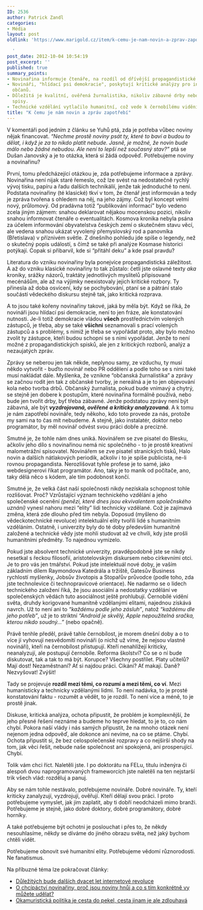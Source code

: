 ```yaml
---
ID: 2536
author: Patrick Zandl
categories:
- Média
layout: post
oldlink: 'https://www.marigold.cz/item/k-cemu-je-nam-novin-a-zprav-zapotrebi

  '
post_date: 2012-10-04 10:54:19
post_excerpt: ''
published: true
summary_points:
- Novinařina informuje čtenáře, na rozdíl od dřívější propagandistické literatury.
- Novináři, "hlídací psi demokracie", poskytují kritické analýzy pro informované rozhodování
  občanů.
- Důležitá je kvalitní, ověřená žurnalistika, nikoliv zábavné drby nebo stranické
  spisy.
- Technické vzdělání vytlačilo humanitní, což vede k černobílému vidění světa a neporozumění.
title: "K čemu je nám novin a zpráv zapotřebí"
---
```


<p>V komentáři pod jedním z článku se Yuhů ptá, zda je potřeba vůbec noviny nějak financovat. <em>“Nechme prostě noviny psát ty, které to baví a budou to dělat, i když je za to nikdo platit nebude. Jasně, je možné, že novin bude málo nebo žádné nebudou. Ale není to lepší než současný stav?”</em> ptá se Dušan Janovský a je to otázka, která si žádá odpověď. Potřebujeme noviny a novinařinu?<br>
</p>


<p>První, tomu předcházející otázkou je, zda potřebujeme informace a zprávy. Novinařina není nijak staré řemeslo, což lze svést na nedostatečně rychlý vývoj tisku, papíru a řadu dalších technikálií, jenže tak jednoduché to není. Podstata novinařiny (té klasické) tkví v tom, že čtenář jest informován a tedy je zpráva tvořena s ohledem na něj, na jeho zájmy. Což byl koncept velmi nový, průlomový. Od pradávna totiž “publikování informací” bylo vedeno zcela jiným zájmem: snahou deklarovat nějakou mocenskou pozici, nikoliv snahou informovat čtenáře o eventualitách. Kosmova kronika nebyla psána za účelem informování obyvatelstva českých zemí o skutečném stavu věcí, ale vedena snahou ukázat vyvolený přemyslovský rod a panovníka (Břetislava) v příznivém světle. Z dnešního pohledu jde spíše o legendy, než o skutečný popis událostí, s čímž se také při analýze Kosmase historici potýkají. Copak si přibarvil, kde si “přitáhl deku” a kde psal pravdu? </p>


<p>Literatura do vzniku novinařiny byla ponejvíce propagandistická záležitost. A až do vzniku klasické novinařiny to tak zůstalo: četli jste oslavné texty <em>aka</em> kroniky, srážky názorů, traktáty jednotlivých myslitelů připisované mecénášům, ale až na výjimky neexistovaly jejich kritické rozbory. Ty přinesla až doba osvícení, kdy se pochybování, ptaní se a pátrání stalo součástí vědeckého diskursu stejně tak, jako kritická rozprava. </p>


<p>A to jsou také kořeny novinařiny takové, jaká by měla být. Když se říká, že novináři jsou hlídací psi demokracie, není to jen fráze, ale konstatování nutnosti. Je-li totiž demokracie vládou <strong>všech</strong> prostřednictvím volených zástupců, je třeba, aby se také <strong>všichni</strong> seznamovali s prací volených zástupců a s problémy, s nimiž je třeba se vypořádat proto, aby bylo možno zvolit ty zástupce, kteří budou schopni se s nimi vypořádat. Jenže to není možné z propagandistických spisků, ale jen z kritických rozborů, analýz a nezaujatých zpráv. </p>


<p>Zprávy se neberou jen tak někde, neplynou samy, ze vzduchu, ty musí někdo vytvořit - buďto novinář nebo PR oddělení a podle toho se s nimi také musí nakládat dále. Myšlenka, že vznikne “občanská žurnalistika” a zprávy se začnou rodit jen tak z občanské tvorby, je nereálná a je to jen objevování kola nebo tvorba drbů. Občanský žurnalista, pokud bude vnímavý a chytrý, se stejně jen dobere k postupům, které novinařina formálně používá, nebo bude jen tvořit drby, byť třeba zábavné. Jenže podstatou zprávy není být zábavná, ale být <em><strong>vyzdrojovaná, ověřené a kriticky analyzovaná</strong></em>. A k tomu je nám zapotřebí novináře, tedy někoho, kdo toto provede za nás, protože my sami na to čas mít nebudeme. A stejně, jako instalatér, doktor nebo programátor, by měl novinář odvést svou práci dobře a precizně.<br>
</p>


<p>Smutné je, že tohle nám dnes uniká. Novinářem se zve pisatel do Blesku, ačkoliv jeho dílo s novinařinou nemá nic společného - to je prostě kreativní malometrážní spisovatel. Novinářem se zve pisatel stranických tisků, Halo novin a dalších nátlakových periodik, ačkoliv i to je spíše publicista, ne-li rovnou propagandista. Nerozlišovat tyhle profese je to samé, jako webdesignerovi říkat programátor. Ano, taky je to maník od počítače, ano, taky dělá něco s kódem, ale tím podobnost končí. </p>


<p>Smutné je, že velká část naší společnosti nikdy nezískala schopnost tohle rozlišovat. Proč? Vzrůstající význam technického vzdělání a jeho společenské ocenění <em>(penězi, které dnes jsou ekvivalentem společnského uznání)</em> vynesl nahoru mezi “elity” lidi technicky vzdělané. Což je zajímavá změna, která zde dlouho před tím nebyla. Doposud (myšleno do vědeckotechnické revoluce) intelektuální elity tvořili lidé s humanitním vzděláním. Ostatně, i univerzity byly do té doby především humanitně založené a technické vědy jste mohli studovat až ve chvíli, kdy jste prošli humanitními předměty. To najednou vymizelo. </p>


<p>Pokud jste absolvent technické univerzity, pravděpodobně jste se nikdy nesetkal s řeckou filosofií, aristotelovským diskursem nebo církevními otci. Je to pro vás jen tmářství. Pokud jste intelektuál nové doby, je vaším základním dílem Raymondova Katedrála a tržiště, Gatesův Business rychlostí myšlenky, Jobsův životopis a Stopařův průvodce (podle toho, zda jste technolevice či technopravicové orientace). Ne nadarmo se o lidech technického založení říká, že jsou asociální a nedostatky vzdělání ve společenských vědách tuto asociálnost ještě prohlubují. Černobílé vidění světa, druhdy korigované humanitně vzdělanými elitami, najednou získává navrch. Už to není ani to<em> “každému podle jeho zásluh”</em>, natož <em>“každému dle jeho potřeb”</em>, už je to striktní <em> “Android je skvělý, Apple nepoužitelná sračka, kterou nikdo soudný...”</em> (nebo opačně). </p>


<p>Právě tenhle předěl, právě tahle černobílost, je morem dnešní doby a o to více jí vyhovují nesvědomití novináři (o nichž už víme, že nejsou vlastně novináři), kteří na černobílost přistupují. Kteří nenahlížejí kriticky, neanalyzují, ale postupují černobíle. Reforma školství? Co se o ní bude diskutovat, tak a tak to má být. Korupce? Všechny postřílet. Platy učitelů? Mají dost! Nezaměstnaní? Ať si najdou práci. Cikáni? Ať makají. Daně? Nezvyšovat! Zvýšit!</p>


<p>Tady se projevuje <strong>rozdíl mezi těmi, co rozumí a mezi těmi, co ví</strong>. Mezi humanisticky a technicky vzdělanými lidmi. To není  nadávka, to je prosté konstatování faktu - rozumět a vědět, to je rozdíl. To není více a méně, to je prostě jinak. </p>


<p>Diskuse, kritická analýza, ochota připustit, že problém je komplexnější, že jeho přesné řešení neznáme a budeme ho teprve hledat, to je to, co nám chybí. Pokora naší vlády i nás samých připustit, že na mnoho otázek není nejenom jedna odpověď, ale dokonce ani nevíme, na co se ptáme. Chybí. Ochota připustit si, že bez celospolečenské rozpravy a co nejširší shody na tom, jak věci řešit, nebude naše společnost ani spokojená, ani prosperující. Chybí.</p>


<p>Tolik vám chci říct. Naletěli jste. I po doktorátu na FELu, titulu inženýra či alespoň dvou naprogramovaných frameworcích jste naletěli na ten nejstarší trik všech vlád: rozděluj a panuj. </p>


<p>Aby se nám tohle nestávalo, potřebujeme novináře. Dobré novináře. Ty, kteří kriticky zanalyzují, vyzdrojují, ověřují. Kteří dělají svou práci. I proto potřebujeme vymyslet, jak jim zaplatit, aby ti dobří neodcházeli mimo branži. Potřebujeme je stejně, jako dobré doktory, dobré programátory, dobré horníky. </p>


<p>A také potřebujeme být ochotni je poslouchat i přes to, že někdy nesouhlasíme, někdy se díváme do jiného obrazu světa, než jaký bychom chtěli vidět. </p>


<p>Potřebujeme obnovit své humanitní elity. Potřebujeme vědomí různorodosti. Ne fanatismus. </p>


Na příbuzné téma lze pokračovat články: 

<ul>
<li><a href="http://www.marigold.cz/item/dulezitych-bude-tech-dalsich-dvacet-let-internetove-revoluce">Důležitých bude dalších dvacet let internetové revoluce</a></li>




<li><a href="http://www.marigold.cz/item/o-chcipactvi-novinariny-proc-jsou-noviny-hnuj-a-co-s-tim-konkretne-vy-muzete-udelat">O chcípáctví novinařiny, proč jsou noviny hnůj a co s tím konkrétně vy můžete udělat?</a></li>

<li><a href="http://zandl.blog.respekt.ihned.cz/c1-54396540-okamuristicka-politika-je-cesta-do-pekel-cesta-jinam-je-ale-zdlouhava">Okamuristická politika je cesta do pekel, cesta jinam je ale zdlouhavá</a>
</li>

</ul>